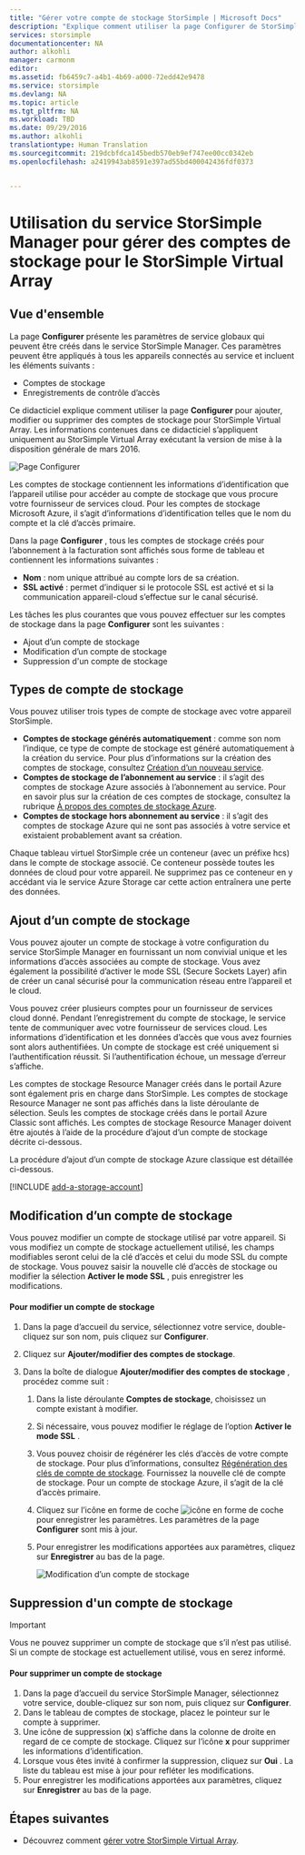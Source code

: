 ```yaml
---
title: "Gérer votre compte de stockage StorSimple | Microsoft Docs"
description: "Explique comment utiliser la page Configurer de StorSimple Manager pour ajouter, modifier, supprimer ou régénérer les clés de sécurité d’un compte de stockage associé à StorSimple Virtual Array."
services: storsimple
documentationcenter: NA
author: alkohli
manager: carmonm
editor: 
ms.assetid: fb6459c7-a4b1-4b69-a000-72edd42e9478
ms.service: storsimple
ms.devlang: NA
ms.topic: article
ms.tgt_pltfrm: NA
ms.workload: TBD
ms.date: 09/29/2016
ms.author: alkohli
translationtype: Human Translation
ms.sourcegitcommit: 219dcbfdca145bedb570eb9ef747ee00cc0342eb
ms.openlocfilehash: a2419943ab8591e397ad55bd400042436fdf0373


---
```

# <a name="use-the-storsimple-manager-service-to-manage-storage-accounts-for-storsimple-virtual-array"></a>Utilisation du service StorSimple Manager pour gérer des comptes de stockage pour le StorSimple Virtual Array
## <a name="overview"></a>Vue d'ensemble
La page **Configurer** présente les paramètres de service globaux qui peuvent être créés dans le service StorSimple Manager. Ces paramètres peuvent être appliqués à tous les appareils connectés au service et incluent les éléments suivants :

* Comptes de stockage 
* Enregistrements de contrôle d’accès 

Ce didacticiel explique comment utiliser la page **Configurer** pour ajouter, modifier ou supprimer des comptes de stockage pour StorSimple Virtual Array. Les informations contenues dans ce didacticiel s’appliquent uniquement au StorSimple Virtual Array exécutant la version de mise à la disposition générale de mars 2016.

 ![Page Configurer](./media/storsimple-ova-manage-storage-accounts/configure_service_page.png)  

Les comptes de stockage contiennent les informations d’identification que l’appareil utilise pour accéder au compte de stockage que vous procure votre fournisseur de services cloud. Pour les comptes de stockage Microsoft Azure, il s’agit d’informations d’identification telles que le nom du compte et la clé d’accès primaire. 

Dans la page **Configurer** , tous les comptes de stockage créés pour l’abonnement à la facturation sont affichés sous forme de tableau et contiennent les informations suivantes :

* **Nom** : nom unique attribué au compte lors de sa création.
* **SSL activé** : permet d’indiquer si le protocole SSL est activé et si la communication appareil-cloud s’effectue sur le canal sécurisé.

Les tâches les plus courantes que vous pouvez effectuer sur les comptes de stockage dans la page **Configurer** sont les suivantes :

* Ajout d’un compte de stockage 
* Modification d’un compte de stockage 
* Suppression d'un compte de stockage 

## <a name="types-of-storage-accounts"></a>Types de compte de stockage
Vous pouvez utiliser trois types de compte de stockage avec votre appareil StorSimple.

* **Comptes de stockage générés automatiquement** : comme son nom l’indique, ce type de compte de stockage est généré automatiquement à la création du service. Pour plus d’informations sur la création des comptes de stockage, consultez [Création d’un nouveau service](storsimple-ova-manage-service.md#create-a-service). 
* **Comptes de stockage de l’abonnement au service** : il s’agit des comptes de stockage Azure associés à l’abonnement au service. Pour en savoir plus sur la création de ces comptes de stockage, consultez la rubrique [À propos des comptes de stockage Azure](../storage/storage-create-storage-account.md). 
* **Comptes de stockage hors abonnement au service** : il s’agit des comptes de stockage Azure qui ne sont pas associés à votre service et existaient probablement avant sa création.

Chaque tableau virtuel StorSimple crée un conteneur (avec un préfixe hcs) dans le compte de stockage associé. Ce conteneur possède toutes les données de cloud pour votre appareil. Ne supprimez pas ce conteneur en y accédant via le service Azure Storage car cette action entraînera une perte des données.

## <a name="add-a-storage-account"></a>Ajout d’un compte de stockage
Vous pouvez ajouter un compte de stockage à votre configuration du service StorSimple Manager en fournissant un nom convivial unique et les informations d’accès associées au compte de stockage. Vous avez également la possibilité d’activer le mode SSL (Secure Sockets Layer) afin de créer un canal sécurisé pour la communication réseau entre l’appareil et le cloud.

Vous pouvez créer plusieurs comptes pour un fournisseur de services cloud donné. Pendant l’enregistrement du compte de stockage, le service tente de communiquer avec votre fournisseur de services cloud. Les informations d’identification et les données d’accès que vous avez fournies sont alors authentifiées. Un compte de stockage est créé uniquement si l’authentification réussit. Si l’authentification échoue, un message d’erreur s’affiche.

Les comptes de stockage Resource Manager créés dans le portail Azure sont également pris en charge dans StorSimple. Les comptes de stockage Resource Manager ne sont pas affichés dans la liste déroulante de sélection. Seuls les comptes de stockage créés dans le portail Azure Classic sont affichés. Les comptes de stockage Resource Manager doivent être ajoutés à l’aide de la procédure d’ajout d’un compte de stockage décrite ci-dessous.

La procédure d’ajout d’un compte de stockage Azure classique est détaillée ci-dessous.

[!INCLUDE [add-a-storage-account](../../includes/storsimple-ova-configure-new-storage-account.md)]

## <a name="edit-a-storage-account"></a>Modification d’un compte de stockage
Vous pouvez modifier un compte de stockage utilisé par votre appareil. Si vous modifiez un compte de stockage actuellement utilisé, les champs modifiables seront celui de la clé d’accès et celui du mode SSL du compte de stockage. Vous pouvez saisir la nouvelle clé d’accès de stockage ou modifier la sélection **Activer le mode SSL** , puis enregistrer les modifications.

#### <a name="to-edit-a-storage-account"></a>Pour modifier un compte de stockage
1. Dans la page d’accueil du service, sélectionnez votre service, double-cliquez sur son nom, puis cliquez sur **Configurer**.
2. Cliquez sur **Ajouter/modifier des comptes de stockage**.
3. Dans la boîte de dialogue **Ajouter/modifier des comptes de stockage** , procédez comme suit :
   
   1. Dans la liste déroulante **Comptes de stockage**, choisissez un compte existant à modifier. 
   2. Si nécessaire, vous pouvez modifier le réglage de l’option **Activer le mode SSL** .
   3. Vous pouvez choisir de régénérer les clés d’accès de votre compte de stockage. Pour plus d’informations, consultez [Régénération des clés de compte de stockage](../storage/storage-create-storage-account.md#manage-your-storage-access-keys). Fournissez la nouvelle clé de compte de stockage. Pour un compte de stockage Azure, il s’agit de la clé d’accès primaire. 
   4. Cliquez sur l’icône en forme de coche ![icône en forme de coche](./media/storsimple-ova-manage-storage-accounts/checkicon.png) pour enregistrer les paramètres. Les paramètres de la page **Configurer** sont mis à jour. 
   5. Pour enregistrer les modifications apportées aux paramètres, cliquez sur **Enregistrer** au bas de la page. 
      
      ![Modification d’un compte de stockage](./media/storsimple-ova-manage-storage-accounts/modifyexistingstorageaccount.png)

## <a name="delete-a-storage-account"></a>Suppression d'un compte de stockage
> [!IMPORTANT]
> Vous ne pouvez supprimer un compte de stockage que s’il n’est pas utilisé. Si un compte de stockage est actuellement utilisé, vous en serez informé.
> 
> 

#### <a name="to-delete-a-storage-account"></a>Pour supprimer un compte de stockage
1. Dans la page d’accueil du service StorSimple Manager, sélectionnez votre service, double-cliquez sur son nom, puis cliquez sur **Configurer**.
2. Dans le tableau de comptes de stockage, placez le pointeur sur le compte à supprimer.
3. Une icône de suppression (**x**) s’affiche dans la colonne de droite en regard de ce compte de stockage. Cliquez sur l’icône **x** pour supprimer les informations d’identification.
4. Lorsque vous êtes invité à confirmer la suppression, cliquez sur **Oui** . La liste du tableau est mise à jour pour refléter les modifications.
5. Pour enregistrer les modifications apportées aux paramètres, cliquez sur **Enregistrer** au bas de la page.

## <a name="next-steps"></a>Étapes suivantes
* Découvrez comment [gérer votre StorSimple Virtual Array](storsimple-ova-web-ui-admin.md).




<!--HONumber=Nov16_HO3-->


